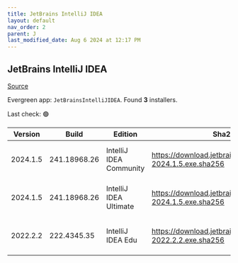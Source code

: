 ```yaml
---
title: JetBrains IntelliJ IDEA
layout: default
nav_order: 2
parent: J
last_modified_date: Aug 6 2024 at 12:17 PM
---
```


## JetBrains IntelliJ IDEA

[Source](https://www.jetbrains.com/)

Evergreen app: `JetBrainsIntelliJIDEA`. Found **3** installers.

Last check: 🟢

| Version  | Build        | Edition                 | Sha256                                                         | Date       | Size       | Type | URI                                                                                                                |
| -------- | ------------ | ----------------------- | -------------------------------------------------------------- | ---------- | ---------- | ---- | ------------------------------------------------------------------------------------------------------------------ |
| 2024.1.5 | 241.18968.26 | IntelliJ IDEA Community | https://download.jetbrains.com/idea/ideaIC-2024.1.5.exe.sha256 | 6/8/2024   | 598163888  | exe  | [https://download.jetbrains.com/idea/ideaIC-2024.1.5.exe](https://download.jetbrains.com/idea/ideaIC-2024.1.5.exe) |
| 2024.1.5 | 241.18968.26 | IntelliJ IDEA Ultimate  | https://download.jetbrains.com/idea/ideaIU-2024.1.5.exe.sha256 | 6/8/2024   | 1003114448 | exe  | [https://download.jetbrains.com/idea/ideaIU-2024.1.5.exe](https://download.jetbrains.com/idea/ideaIU-2024.1.5.exe) |
| 2022.2.2 | 222.4345.35  | IntelliJ IDEA Edu       | https://download.jetbrains.com/idea/ideaIE-2022.2.2.exe.sha256 | 27/10/2022 | 693805272  | exe  | [https://download.jetbrains.com/idea/ideaIE-2022.2.2.exe](https://download.jetbrains.com/idea/ideaIE-2022.2.2.exe) |
